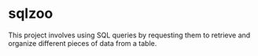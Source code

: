 # sqlzoo
This project involves using SQL queries by requesting them to retrieve and organize different pieces of data from a table.
